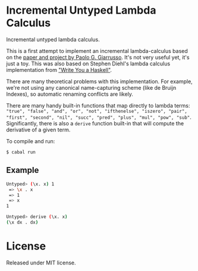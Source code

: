 # Incremental Untyped Lambda Calculus

Incremental untyped lambda calculus.

This is a first attempt to implement an incremental lambda-calculus based on the [paper and project by Paolo G. Giarrusso](http://inc-lc.github.io/). It's not very useful yet, it's just a toy. This was also based on Stephen Diehl's lambda calculus implementation from ["Write You a Haskell"](http://dev.stephendiehl.com/fun/).

There are many theoretical problems with this implementation. For example, we're not using any canonical name-capturing scheme (like de Bruijn Indexes), so automatic renaming conflicts are likely.

There are many handy built-in functions that map directly to lambda terms: `"true", "false", "and", "or", "not", "ifthenelse", "iszero", "pair", "first", "second", "nil", "succ", "pred", "plus", "mul", "pow", "sub"`. Significantly, there is also a `derive` function built-in that will compute the derivative of a given term.

To compile and run:

```shell
$ cabal run
```

Example
-------

```bash
Untyped> (\x. x) 1
 => \x . x
 => 1
 => x
1

Untyped> derive (\x. x)
(\x dx . dx)
```

License
=======

Released under MIT license.
